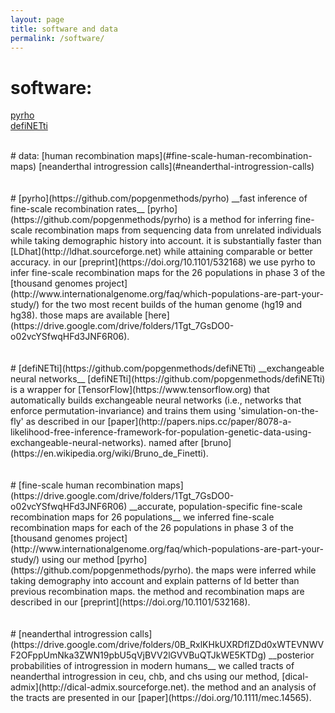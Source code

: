 ```yaml
---
layout: page
title: software and data
permalink: /software/
---
```


# software:
[pyrho](#pyrho)  
[defiNETti](#definetti)  

<br>
# data:
[human recombination maps](#fine-scale-human-recombination-maps)  
[neanderthal introgression calls](#neanderthal-introgression-calls)

<br>
<br>
<br>
# [pyrho](https://github.com/popgenmethods/pyrho)
__fast inference of fine-scale recombination rates__  
[pyrho](https://github.com/popgenmethods/pyrho) is a method for inferring
fine-scale recombination maps from sequencing data from unrelated individuals
while taking demographic history into account.
it is substantially faster than [LDhat](http://ldhat.sourceforge.net) while 
attaining comparable or better accuracy. in our
[preprint](https://doi.org/10.1101/532168)
we use pyrho to infer fine-scale recombination maps for the 26 populations in phase 3
of the
[thousand genomes project](http://www.internationalgenome.org/faq/which-populations-are-part-your-study/)
for the two most recent builds of the human genome (hg19 and hg38).
those maps are available
[here](https://drive.google.com/drive/folders/1Tgt_7GsDO0-o02vcYSfwqHFd3JNF6R06).

<br>
<br>
<br>
# [defiNETti](https://github.com/popgenmethods/defiNETti)
__exchangeable neural networks__  
[defiNETti](https://github.com/popgenmethods/defiNETti) is a wrapper for
[TensorFlow](https://www.tensorflow.org) that automatically builds
exchangeable neural networks (i.e., networks that enforce
permutation-invariance) and trains them using
'simulation-on-the-fly' as described in our
[paper](http://papers.nips.cc/paper/8078-a-likelihood-free-inference-framework-for-population-genetic-data-using-exchangeable-neural-networks).  named after
[bruno](https://en.wikipedia.org/wiki/Bruno_de_Finetti).

<br>
<br>
<br>
# [fine-scale human recombination maps](https://drive.google.com/drive/folders/1Tgt_7GsDO0-o02vcYSfwqHFd3JNF6R06)
__accurate, population-specific fine-scale recombination maps
for 26 populations__  
we inferred fine-scale recombination maps for each of the 26 populations
in phase 3 of the
[thousand genomes project](http://www.internationalgenome.org/faq/which-populations-are-part-your-study/)
using our method
[pyrho](https://github.com/popgenmethods/pyrho).  the maps were
inferred while taking demography into account and explain patterns of
ld better than previous recombination maps.  the method and recombination
maps are described in our
[preprint](https://doi.org/10.1101/532168).


<br>
<br>
<br>
# [neanderthal introgression calls](https://drive.google.com/drive/folders/0B_RxlKHkUXRDflZDd0xWTEVNWVF2OFppUmNka3ZWN19pbU5qVjBVV2lGVVBuQTJkWE5KTDg)
__posterior probabilities of introgression in modern humans__  
we called tracts of neanderthal introgression in ceu, chb, and chs using our
method, [dical-admix](http://dical-admix.sourceforge.net).
the method and an analysis of the tracts are presented in our
[paper](https://doi.org/10.1111/mec.14565).
